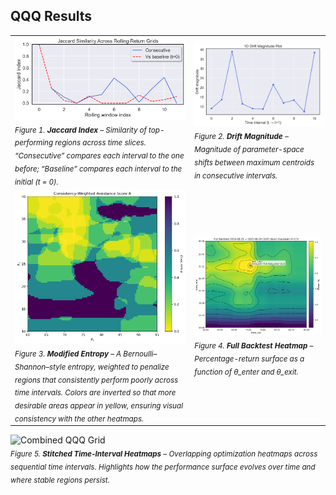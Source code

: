 ## QQQ Results

|  |  |
|-------------|--------------|
| ![Jaccard](../master_figures/Strat_SMA200_QQQ_jaccard_figure.png)<br/><sub>*Figure 1. **Jaccard Index** – Similarity of top-performing regions across time slices. “Consecutive” compares each interval to the one before; “Baseline” compares each interval to the initial (t = 0).* </sub> | ![Drift](../master_figures/Strat_SMA200_QQQ_drift_magnitude_figure.png)<br/><sub>*Figure 2. **Drift Magnitude** – Magnitude of parameter-space shifts between maximum centroids in consecutive intervals.*</sub> |
| ![Entropy](../master_figures/Strat_SMA200_QQQ_modifed_entropy_figure.png)<br/><sub>*Figure 3. **Modified Entropy** – A Bernoulli–Shannon–style entropy, weighted to penalize regions that consistently perform poorly across time intervals. Colors are inverted so that more desirable areas appear in yellow, ensuring visual consistency with the other heatmaps.*</sub> | ![Heatmap](../master_figures/Strat_SMA200_QQQ_full_backtest_heatmap_figure.png)<br/><sub>*Figure 4. **Full Backtest Heatmap** – Percentage-return surface as a function of θ_enter and θ_exit.*</sub> |

![Combined QQQ Grid](../master_figures/combined_3x4_grid_QQQ.png)  
<sub>*Figure 5. **Stitched Time-Interval Heatmaps** – Overlapping optimization heatmaps across sequential time intervals. Highlights how the performance surface evolves over time and where stable regions persist.*</sub>
